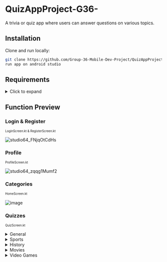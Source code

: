 # QuizAppProject-G36-
A trivia or quiz app where users can answer questions on various topics.

## Installation 



Clone and run locally:

```bash
git clone https://github.com/Group-36-Mobile-Dev-Project/QuizAppProject-G36-.git
run app on android studio
```

## Requirements

<details>
<summary>Click to expand</summary>

-google-services.json from Google Firestore in ```QuizAppProject-G36-\app``` folder

-to display questions, questions on firestore should be structured:

```bash
├── questions:
│   ├── document:
│   │   │   ├── category:
│   │   │   ├── correctAnswer:
│   │   │   ├── imageUrl:
│   │   │   ├── options:
│   │   │     └── 0/
│   │   │     └── 1/
│   │   │     └── 2/
│   │   │     └── 3/
│   │   │   └── question:
```
-to create account and login, structure should be:
```bash
├── users:
│   ├── document:
│   │   │   ├── email:
│   │   │   ├── username:
```
</details>

## Function Preview

### Login & Register 
<sup><sub>LoginScreen.kt & RegisterScreen.kt</sub></sup>

![studio64_FNjqOtCdHs](https://github.com/user-attachments/assets/f8b7b474-e42a-472c-b0b4-ed43be7e4da8)

### Profile
<sup><sub>ProfileScreen.kt</sub></sup>

![studio64_zqqg1Mumf2](https://github.com/user-attachments/assets/93c6a4ba-c307-48e4-882d-f3ecfdff091b)

### Categories
<sup><sub>HomeScreen.kt</sub></sup>

![image](https://github.com/user-attachments/assets/d170074c-98d7-4c95-8a3d-fc2c4a1896d2)

### Quizzes
<sup><sub>QuizScreen.kt</sub></sup>

<details>
  <summary>General</summary>
![studio64_EzK33cGYsV](https://github.com/user-attachments/assets/797fe237-3b22-4a34-a62b-1d1bbdeac173)
</details>

<details>  
  <summary>Sports</summary>
![studio64_bUwkZIyVPT](https://github.com/user-attachments/assets/260df55f-d23d-45fd-a59a-1122758380e2)
</details>

<details>
  <summary>History</summary>
![studio64_VHAnYJnC1T](https://github.com/user-attachments/assets/03db4dd0-614b-4e20-8d22-f80b09d288aa)
</details>

<details>
  <summary>Movies</summary>
![studio64_9n9RQumfy1](https://github.com/user-attachments/assets/c8dc5c0e-84ec-4df9-8f33-0d52c48f09b7)
</details>

<details>
  <summary>Video Games</summary>
![studio64_xEQScOGdJQ](https://github.com/user-attachments/assets/7c1b6649-f1c3-467c-8967-30601984963a)
</details>






